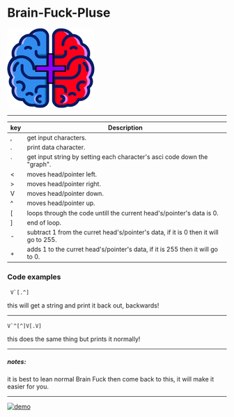 # Brain-Fuck-Pluse
<img src="Brain Fuck+ logo.png" alt="drawing" width="200"/>
<hr>

| key | Description                                                                       |
|-----|-----------------------------------------------------------------------------------|
| , | get input characters.                                                               |
| . | print data character.                                                               |
| \` | get input string by setting each character's asci code down the "graph".           |
| < | moves head/pointer left.                                                            |
| > | moves head/pointer right.                                                           |
| V | moves head/pointer down.                                                            |
| ^ | moves head/pointer up.                                                              |
| \[ | loops through the code untill the current head's/pointer's data is 0.              |
| ] | end of loop.                                                                        |
| - | subtract 1 from the curret head's/pointer's data, if it is 0 then it will go to 255.|
| + | adds 1 to the curret head's/pointer's data, if it is 255 then it will go to 0.      |

### Code examples

 ``` V`[.^]```

 this will get a string and print it back out, backwards!

<hr>

 ```V`^[^]V[.V]```

 this does the same thing but prints it normally!
<hr>

<h5>notes:</h5>
<p>it is best to lean normal Brain Fuck then come back to this, it will make it easier for you.</p>
<hr>
<a target="_blank" href="https://repl.it/github/cyleja1234/Brain-Fuck/blob/main/main.py"><img src="https://i.ibb.co/5XQm9kh/demo.png" alt="demo" border="0"></a>

